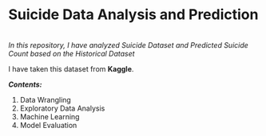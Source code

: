 <h1> Suicide Data Analysis and Prediction</h1>

<br><i>In this repository, I have analyzed Suicide Dataset and Predicted Suicide Count based on the Historical Dataset</i>


I have taken this dataset from <b>Kaggle</b>.
<br>



<b><i>Contents:</i></b>
1) Data Wrangling
2) Exploratory Data Analysis
3) Machine Learning 
4) Model Evaluation
